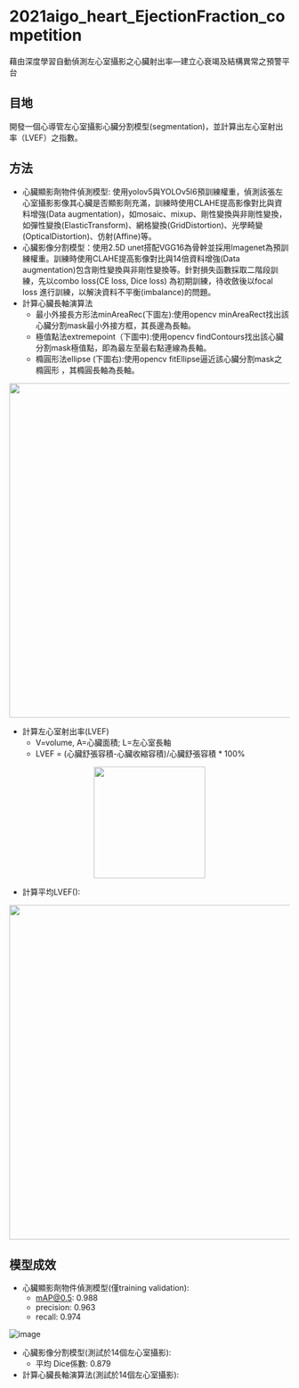 # 2021aigo_heart_EjectionFraction_competition
藉由深度學習自動偵測左心室攝影之心臟射出率—建立心衰竭及結構異常之預警平台

## 目地
開發一個心導管左心室攝影心臟分割模型(segmentation)，並計算出左心室射出率（LVEF）之指數。

## 方法
- 心臟顯影劑物件偵測模型: 使用yolov5與YOLOv5l6預訓練權重，偵測該張左心室攝影影像其心臟是否顯影劑充滿，訓練時使用CLAHE提高影像對比與資料增強(Data augmentation)，如mosaic、mixup、剛性變換與非剛性變換，如彈性變換(ElasticTransform)、網格變換(GridDistortion)、光學畸變(OpticalDistortion)、仿射(Affine)等。
- 心臟影像分割模型：使用2.5D unet搭配VGG16為骨幹並採用Imagenet為預訓練權重。訓練時使用CLAHE提高影像對比與14倍資料增強(Data augmentation)包含剛性變換與非剛性變換等。針對損失函數採取二階段訓練，先以combo loss(CE loss, Dice loss) 為初期訓練，待收斂後以focal loss 進行訓練，以解決資料不平衡(imbalance)的問題。
- 計算心臟長軸演算法
  - 最小外接長方形法minAreaRec(下圖左):使用opencv minAreaRect找出該心臟分割mask最小外接方框，其長邊為長軸。
  - 極值點法extremepoint（下圖中):使用opencv findContours找出該心臟分割mask極值點，即為最左至最右點連線為長軸。
  - 橢圓形法ellipse (下圖右):使用opencv fitEllipse逼近該心臟分割mask之橢圓形 ，其橢圓長軸為長軸。
 
<p align="center"><img src="https://user-images.githubusercontent.com/44295049/137444917-e312fad1-011c-4f32-a7d1-53096459ff32.png" width="600" /></p>

- 計算左心室射出率(LVEF)
  - V=volume, A=心臟面積; L=左心室長軸
  - LVEF = (心臟舒張容積-心臟收縮容積)/心臟舒張容積 * 100%

<p align="center"><img src="https://user-images.githubusercontent.com/44295049/137442560-3a01f7bb-6c91-41f1-9899-d991fe539afc.png" width="200" /></p>

  - 計算平均LVEF():

<p align="center"><img src="https://user-images.githubusercontent.com/44295049/137453071-ec831130-9ec2-4d6c-83ce-53f2a21832f5.png" width="600" /></p>

## 模型成效
- 心臟顯影劑物件偵測模型(僅training validation):
  - mAP@0.5: 0.988
  - precision: 0.963
  - recall: 0.974

![image](https://user-images.githubusercontent.com/44295049/137448452-8b17dc5c-9c37-4bff-bd48-5093773c7feb.png)

- 心臟影像分割模型(測試於14個左心室攝影):
  - 平均 Dice係數: 0.879
- 計算心臟長軸演算法(測試於14個左心室攝影):
